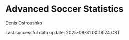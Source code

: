 # Advanced Soccer Statistics
Denis Ostroushko

<!-- gfm -->

Last successful data update: 2025-08-31 00:18:24 CST
